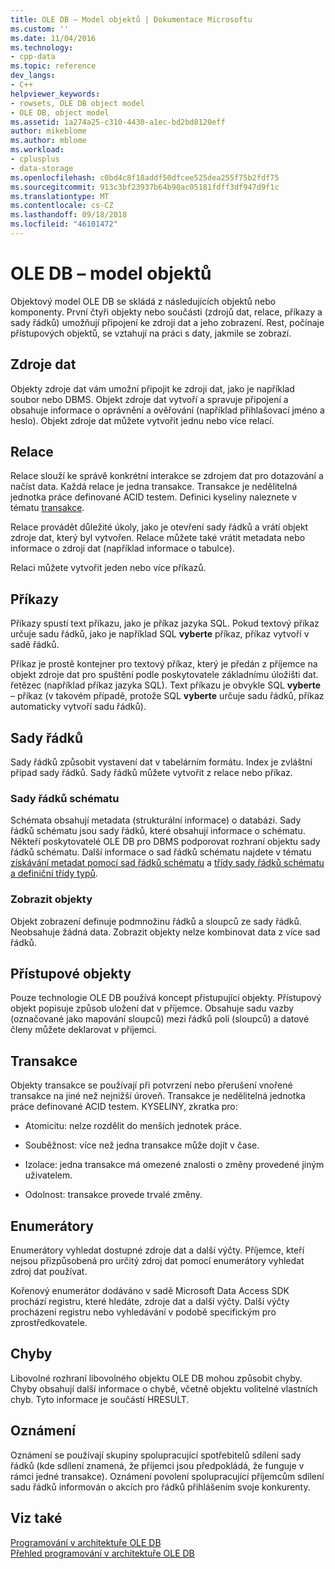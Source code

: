 ```yaml
---
title: OLE DB – Model objektů | Dokumentace Microsoftu
ms.custom: ''
ms.date: 11/04/2016
ms.technology:
- cpp-data
ms.topic: reference
dev_langs:
- C++
helpviewer_keywords:
- rowsets, OLE DB object model
- OLE DB, object model
ms.assetid: 1a274a25-c310-4430-a1ec-bd2bd8120eff
author: mikeblome
ms.author: mblome
ms.workload:
- cplusplus
- data-storage
ms.openlocfilehash: c0bd4c8f18addf50dfcee525dea255f75b2fdf75
ms.sourcegitcommit: 913c3bf23937b64b90ac05181fdff3df947d9f1c
ms.translationtype: MT
ms.contentlocale: cs-CZ
ms.lasthandoff: 09/18/2018
ms.locfileid: "46101472"
---
```

# <a name="ole-db-object-model"></a>OLE DB – model objektů

Objektový model OLE DB se skládá z následujících objektů nebo komponenty. První čtyři objekty nebo součásti (zdrojů dat, relace, příkazy a sady řádků) umožňují připojení ke zdroji dat a jeho zobrazení. Rest, počínaje přístupových objektů, se vztahují na práci s daty, jakmile se zobrazí.  
  
## <a name="data-sources"></a>Zdroje dat  

Objekty zdroje dat vám umožní připojit ke zdroji dat, jako je například soubor nebo DBMS. Objekt zdroje dat vytvoří a spravuje připojení a obsahuje informace o oprávnění a ověřování (například přihlašovací jméno a heslo). Objekt zdroje dat můžete vytvořit jednu nebo více relací.  
  
## <a name="sessions"></a>Relace  

Relace slouží ke správě konkrétní interakce se zdrojem dat pro dotazování a načíst data. Každá relace je jedna transakce. Transakce je nedělitelná jednotka práce definované ACID testem. Definici kyseliny naleznete v tématu [transakce](#vcconoledbcomponents_transactions).  
  
Relace provádět důležité úkoly, jako je otevření sady řádků a vrátí objekt zdroje dat, který byl vytvořen. Relace můžete také vrátit metadata nebo informace o zdroji dat (například informace o tabulce).  
  
Relaci můžete vytvořit jeden nebo více příkazů.  
  
## <a name="commands"></a>Příkazy  

Příkazy spustí text příkazu, jako je příkaz jazyka SQL. Pokud textový příkaz určuje sadu řádků, jako je například SQL **vyberte** příkaz, příkaz vytvoří v sadě řádků.  
  
Příkaz je prostě kontejner pro textový příkaz, který je předán z příjemce na objekt zdroje dat pro spuštění podle poskytovatele základnímu úložišti dat. řetězec (například příkaz jazyka SQL). Text příkazu je obvykle SQL **vyberte** – příkaz (v takovém případě, protože SQL **vyberte** určuje sadu řádků, příkaz automaticky vytvoří sadu řádků).  
  
## <a name="rowsets"></a>Sady řádků  

Sady řádků způsobit vystavení dat v tabelárním formátu. Index je zvláštní případ sady řádků. Sady řádků můžete vytvořit z relace nebo příkaz.  
  
### <a name="schema-rowsets"></a>Sady řádků schématu  

Schémata obsahují metadata (strukturální informace) o databázi. Sady řádků schématu jsou sady řádků, které obsahují informace o schématu. Někteří poskytovatelé OLE DB pro DBMS podporovat rozhraní objektu sady řádků schématu. Další informace o sad řádků schématu najdete v tématu [získávání metadat pomocí sad řádků schématu](../../data/oledb/obtaining-metadata-with-schema-rowsets.md) a [třídy sady řádků schématu a definiční třídy typů](../../data/oledb/schema-rowset-classes-and-typedef-classes.md).  
  
### <a name="view-objects"></a>Zobrazit objekty  

Objekt zobrazení definuje podmnožinu řádků a sloupců ze sady řádků. Neobsahuje žádná data. Zobrazit objekty nelze kombinovat data z více sad řádků.  
  
## <a name="accessors"></a>Přístupové objekty  

Pouze technologie OLE DB používá koncept přistupující objekty. Přístupový objekt popisuje způsob uložení dat v příjemce. Obsahuje sadu vazby (označované jako mapování sloupců) mezi řádků polí (sloupců) a datové členy můžete deklarovat v příjemci.  
  
##  <a name="vcconoledbcomponents_transactions"></a> Transakce  

Objekty transakce se používají při potvrzení nebo přerušení vnořené transakce na jiné než nejnižší úroveň. Transakce je nedělitelná jednotka práce definované ACID testem. KYSELINY, zkratka pro:  
  
- Atomicitu: nelze rozdělit do menších jednotek práce.  
  
- Souběžnost: více než jedna transakce může dojít v čase.  
  
- Izolace: jedna transakce má omezené znalosti o změny provedené jiným uživatelem.  
  
- Odolnost: transakce provede trvalé změny.  
  
## <a name="enumerators"></a>Enumerátory  

Enumerátory vyhledat dostupné zdroje dat a další výčty. Příjemce, kteří nejsou přizpůsobená pro určitý zdroj dat pomocí enumerátory vyhledat zdroj dat používat.  
  
Kořenový enumerátor dodáváno v sadě Microsoft Data Access SDK prochází registru, které hledáte, zdroje dat a další výčty. Další výčty procházení registru nebo vyhledávání v podobě specifickým pro zprostředkovatele.  
  
## <a name="errors"></a>Chyby  

Libovolné rozhraní libovolného objektu OLE DB mohou způsobit chyby. Chyby obsahují další informace o chybě, včetně objektu volitelné vlastních chyb. Tyto informace je součástí HRESULT.  
  
## <a name="notifications"></a>Oznámení  

Oznámení se používají skupiny spolupracující spotřebitelů sdílení sady řádků (kde sdílení znamená, že příjemci jsou předpokládá, že funguje v rámci jedné transakce). Oznámení povolení spolupracující příjemcům sdílení sadu řádků informován o akcích pro řádků přihlášením svoje konkurenty.  
  
## <a name="see-also"></a>Viz také  

[Programování v architektuře OLE DB](../../data/oledb/ole-db-programming.md)<br/>
[Přehled programování v architektuře OLE DB](../../data/oledb/ole-db-programming-overview.md)